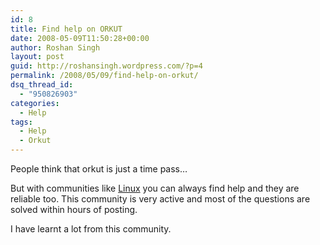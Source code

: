 ```yaml
---
id: 8
title: Find help on ORKUT
date: 2008-05-09T11:50:28+00:00
author: Roshan Singh
layout: post
guid: http://roshansingh.wordpress.com/?p=4
permalink: /2008/05/09/find-help-on-orkut/
dsq_thread_id:
  - "950826903"
categories:
  - Help
tags:
  - Help
  - Orkut
---
```

People think that orkut is just a time pass&#8230;

But with communities like [Linux](http://www.orkut.com/Community.aspx?cmm=141) you can always find help and they are reliable too. This community is very active and most of the questions are solved within hours of posting.

I have learnt a lot from this community.